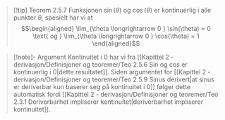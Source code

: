 
> [!tip] Teorem 2.5.7
> Funksjonen $\sin(\theta)$ og $\cos(\theta)$ er kontinuerlig i alle punkter $\theta$, spesielt har vi at
> $$\begin{aligned} \lim_{\theta \longrightarrow  0 } \sin(\theta) = 0 \text{ og } \lim_{\theta \longrightarrow 0 } \cos(\theta) = 1  \end{aligned}$$  

> [!note]- Argument 
> Kontinuitet i $0$ har vi fra [[Kapittel 2 - derivasjon/Definisjoner og teoremer/Teo 2.5.6 Sin og cos er kontinuerlig i 0|dette resultatet]]. Siden argumentet for [[Kapittel 2 - derivasjon/Definisjoner og teoremer/Teo 2.5.9 Sinus derivert|at sinus er deriverbar kun baserer seg på kontinuitet i 0]] følger dette automatisk fordi [[Kapittel 2 - derivasjon/Definisjoner og teoremer/Teo 2.3.1 Deriverbarhet impliserer kontinuitet|deriverbarhet impliserer kontinuitet]].

